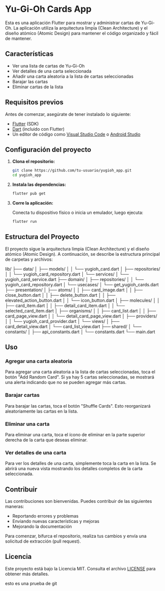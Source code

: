 # Yu-Gi-Oh Cards App

Esta es una aplicación Flutter para mostrar y administrar cartas de Yu-Gi-Oh. La aplicación utiliza la arquitectura limpia (Clean Architecture) y el diseño atómico (Atomic Design) para mantener el código organizado y fácil de mantener.

## Características

- Ver una lista de cartas de Yu-Gi-Oh
- Ver detalles de una carta seleccionada
- Añadir una carta aleatoria a la lista de cartas seleccionadas
- Barajar las cartas
- Eliminar cartas de la lista

## Requisitos previos

Antes de comenzar, asegúrate de tener instalado lo siguiente:

- [Flutter](https://flutter.dev/docs/get-started/install) (SDK)
- [Dart](https://dart.dev/get-dart) (incluido con Flutter)
- Un editor de código como [Visual Studio Code](https://code.visualstudio.com/) o [Android Studio](https://developer.android.com/studio)

## Configuración del proyecto

1. **Clona el repositorio:**

    ```sh
    git clone https://github.com/tu-usuario/yugioh_app.git
    cd yugioh_app
    ```

2. **Instala las dependencias:**

    ```sh
    flutter pub get
    ```

3. **Corre la aplicación:**

    Conecta tu dispositivo físico o inicia un emulador, luego ejecuta:

    ```sh
    flutter run
    ```

## Estructura del Proyecto

El proyecto sigue la arquitectura limpia (Clean Architecture) y el diseño atómico (Atomic Design). A continuación, se describe la estructura principal de carpetas y archivos:

lib/
├── data/
│ ├── models/
│ │ └── yugioh_card.dart
│ ├── repositories/
│ │ └── yugioh_card_repository.dart
│ └── services/
│ └── yugioh_card_service.dart
├── domain/
│ ├── repositories/
│ │ └── yugioh_card_repository.dart
│ └── usecases/
│ └── get_yugioh_cards.dart
├── presentation/
│ ├── atoms/
│ │ ├── card_image.dart
│ │ ├── close_button.dart
│ │ ├── delete_button.dart
│ │ ├── elevated_action_button.dart
│ │ └── icon_button.dart
│ ├── molecules/
│ │ ├── card_item.dart
│ │ ├── detail_card_item.dart
│ │ └── selected_card_item.dart
│ ├── organisms/
│ │ ├── card_list.dart
│ │ ├── card_page_view.dart
│ │ └── detail_card_page_view.dart
│ ├── providers/
│ │ └── yugioh_card_provider.dart
│ └── views/
│ ├── card_detail_view.dart
│ └── card_list_view.dart
├── shared/
│ └── constants/
│ ├── api_constants.dart
│ └── constants.dart
└── main.dart

## Uso

### Agregar una carta aleatoria

Para agregar una carta aleatoria a la lista de cartas seleccionadas, toca el botón "Add Random Card". Si ya hay 5 cartas seleccionadas, se mostrará una alerta indicando que no se pueden agregar más cartas.

### Barajar cartas

Para barajar las cartas, toca el botón "Shuffle Cards". Esto reorganizará aleatoriamente las cartas en la lista.

### Eliminar una carta

Para eliminar una carta, toca el ícono de eliminar en la parte superior derecha de la carta que deseas eliminar.

### Ver detalles de una carta

Para ver los detalles de una carta, simplemente toca la carta en la lista. Se abrirá una nueva vista mostrando los detalles completos de la carta seleccionada.

## Contribuir

Las contribuciones son bienvenidas. Puedes contribuir de las siguientes maneras:

- Reportando errores y problemas
- Enviando nuevas características y mejoras
- Mejorando la documentación

Para comenzar, bifurca el repositorio, realiza tus cambios y envía una solicitud de extracción (pull request).

## Licencia

Este proyecto está bajo la Licencia MIT. Consulta el archivo [LICENSE](LICENSE) para obtener más detalles.




esto es una prueba de git 